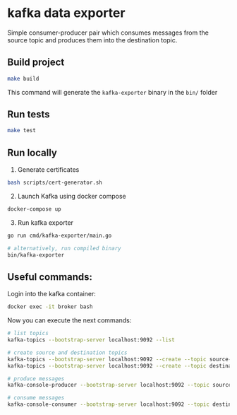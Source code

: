 # kafka data exporter

Simple consumer-producer pair which consumes messages from the source topic and produces them into the destination topic.

## Build project

```bash
make build
```

This command will generate the `kafka-exporter` binary in the `bin/` folder

## Run tests

```bash
make test
```

## Run locally

1. Generate certificates
```bash
bash scripts/cert-generator.sh
```
2. Launch Kafka using docker compose
```bash
docker-compose up
```
3. Run kafka exporter
```bash
go run cmd/kafka-exporter/main.go

# alternatively, run compiled binary
bin/kafka-exporter
```

## Useful commands:

Login into the kafka container:
```bash
docker exec -it broker bash
```

Now you can execute the next commands:

```bash
# list topics
kafka-topics --bootstrap-server localhost:9092 --list

# create source and destination topics
kafka-topics --bootstrap-server localhost:9092 --create --topic source-topic --partitions 1 --replication-factor 1
kafka-topics --bootstrap-server localhost:9092 --create --topic destination-topic --partitions 1 --replication-factor 1

# produce messages
kafka-console-producer --bootstrap-server localhost:9092 --topic source-topic --property parse.key=true --property key.separator=:

# consume messages
kafka-console-consumer --bootstrap-server localhost:9092 --topic destination-topic --from-beginning --property print.key=true --property key.separator=:
```
